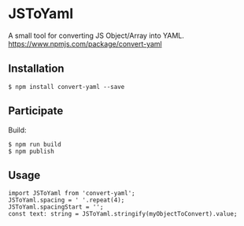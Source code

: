 # JSToYaml

A small tool for converting JS Object/Array into YAML.
https://www.npmjs.com/package/convert-yaml

## Installation

```
$ npm install convert-yaml --save
```

## Participate
Build: 
```
$ npm run build
$ npm publish
```

## Usage

```
import JSToYaml from 'convert-yaml';
JSToYaml.spacing = ' '.repeat(4);
JSToYaml.spacingStart = '';
const text: string = JSToYaml.stringify(myObjectToConvert).value;
```
